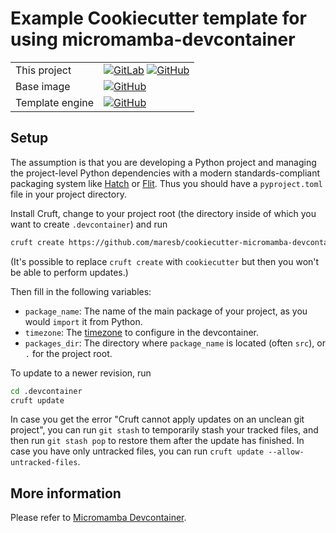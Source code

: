 # Example Cookiecutter template for using micromamba-devcontainer

| | |
| --- | --- |
| This project | [![GitLab](https://img.shields.io/badge/GitLab-bmares/cookiecutter--micromamba--devcontainer-blue.svg?logo=gitlab)](https://gitlab.com/bmares/cookiecutter-micromamba-devcontainer) [![GitHub](https://img.shields.io/badge/GitHub-maresb/cookiecutter--micromamba--devcontainer-blue.svg?logo=github)](https://github.com/maresb/cookiecutter-micromamba-devcontainer) |
| Base image | [![GitHub](https://img.shields.io/badge/GitHub-mamba--org/micromamba--devcontainer-blue.svg?logo=github)](https://github.com/mamba-org/micromamba-devcontainer) |
| Template engine | [![GitHub](https://img.shields.io/badge/GitHub-cruft/cruft-blue.svg?logo=github)](https://github.com/cruft/cruft)

## Setup

The assumption is that you are developing a Python project and managing the project-level Python dependencies with a modern standards-compliant packaging system like [Hatch](https://github.com/pypa/hatch) or [Flit](https://github.com/pypa/flit). Thus you should have a `pyproject.toml` file in your project directory.

Install Cruft, change to your project root (the directory inside of which you want to create `.devcontainer`) and run

```bash
cruft create https://github.com/maresb/cookiecutter-micromamba-devcontainer
```

(It's possible to replace `cruft create` with `cookiecutter` but then you won't be able to perform updates.)

Then fill in the following variables:

* `package_name`: The name of the main package of your project, as you would `import` it from Python.
* `timezone`: The [timezone](https://en.wikipedia.org/wiki/List_of_tz_database_time_zones) to configure in the devcontainer.
* `packages_dir`: The directory where `package_name` is located (often `src`), or `.` for the project root.

To update to a newer revision, run

```bash
cd .devcontainer
cruft update
```

In case you get the error "Cruft cannot apply updates on an unclean git project", you can run `git stash` to temporarily stash your tracked files, and then run `git stash pop` to restore them after the update has finished. In case you have only untracked files, you can run `cruft update --allow-untracked-files`.

## More information

Please refer to [Micromamba Devcontainer](https://github.com/maresb/micromamba-devcontainer).
